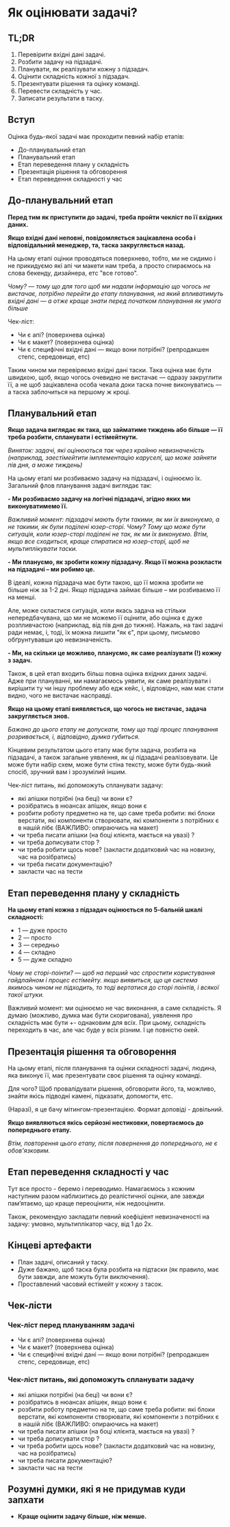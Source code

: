# Як оцінювати задачі?

## TL;DR
1. Перевірити вхідні дані задачі.
2. Розбити задачу на підзадачі.
3. Планувати, як реалізувати кожну з підзадач.
4. Оцінити складність кожної з підзадач.
5. Презентувати рішення та оцінку команді.
6. Перевести складність у час.
7. Записати результати в таску.

## Вступ

Оцінка будь-якої задачі має проходити певний набір етапів:

- До-планувальний етап
- Планувальний етап
- Етап переведення плану у складність
- Презентація рішення та обговорення
- Етап переведення складності у час

## До-планувальний етап

**Перед тим як приступити до задачі, треба пройти чекліст по її вхідних даних.**

**Якщо вхідні дані неповні, повідомляється зацікавлена особа і відповідальний менеджер, та, таска закругляється назад.**

На цьому етапі оцінки проводяться поверхнево, тобто,
ми не сидимо і не прикидуємо які апі чи макети нам треба,
а просто спираємось на слова бекенду, дизайнера, етс "все готово".

_Чому? — тому що для того щоб ми надали інформацію що чогось не вистачає,
потрібно перейти до етапу планування, на який впливатимуть вхідні дані —
а отже краще знати перед початком планування як умога більше_

Чек-ліст:
- Чи є апі? (поверхнева оцінка)
- Чи є макет? (поверхнева оцінка)
- Чи є специфічні вхідні дані — якщо вони потрібні? (репродакшен степс, середовище, етс)

Таким чином ми перевіряємо вхідні дані таски.
Така оцінка має бути швидкою, щоб, якщо чогось очевидно не вистачає — одразу закруглити її,
а не щоб зацікавлена особа чекала доки таска почне виконуватись —
а таска заблочиться на першому ж кроці.

## Планувальний етап

**Якщо задача виглядає як така, що займатиме тиждень або більше — її треба розбити, спланувати і естімейтнути.**

_Виняток: задачі, які оцінюються так через крайню невизначеність
(наприклад, заестімейтити імплементацію каруселі, що може зайняти пів дня, а може тиждень)_

На цьому етапі ми розбиваємо задачу на підзадачі, і оцінюємо їх.
Загальний флов планування задачі виглядає так:

**- Ми розбиваємо задачу на логічні підзадачі, згідно яких ми виконуватимемо її.**

_Важливий момент: підзадачі мають бути такими, як ми їх виконуємо, а не такими, як були поділені юзер-сторі.
Чому? Тому що може бути ситуація, коли юзер-сторі поділені не так, як ми їх виконуємо.
Втім, якщо все сходиться, краще спиратися на юзер-сторі, щоб не мультиплікувати таски._

**- Ми плануємо, як зробити кожну підзадачу. Якщо її можна розкласти на підзадачі – ми робимо це.**

В ідеалі, кожна підзадача має бути такою, що її можна зробити не більше ніж за 1-2 дні.
Якщо підзадача займає більше – ми розбиваємо її на менші.

Але, може скластися ситуація, коли якась задача на стільки непередбачувана, що ми не можемо її оцінити,
або оцінка є дуже розпливчастою (наприклад, від пів дня до тижня). Нажаль, на такі задачі ради немає,
і, тоді, їх можна лишити "як є", при цьому, письмово обґрунтувавши цю невизначеність.

**- Ми, на скільки це можливо, плануємо, як саме реалізувати (!) кожну з задач.**

Також, в цей етап входить більш повна оцінка вхідних даних задачі. Адже при плануванні, ми
намагаємось уявити, як саме реалізувати і вирішити ту чи іншу проблему або едж кейс, і, відповідно,
нам має стати видно, чого не вистачає насправді.

**Якщо на цьому етапі виявляється, що чогось не вистачає, задача закругляється знов.**

_Бажано до цього етапу не допускати, тому що тоді процес планування розривається, і, відповідно,
думка губиться._

Кінцевим результатом цього етапу має бути задача, розбита на підзадачі, а також загальне уявлення,
як ці підзадачі реалізовувати. Це може бути набір схем, може бути стіна тексту, може бути будь-який
спосіб, зручний вам і зрозумілий іншим.

Чек-ліст питань, які допоможуть спланувати задачу:
- які апішки потрібні (на беці) чи вони є?
- розібратись в нюансах апішек, якщо вони є
- розбити роботу предметно на те, що саме треба робити: які блоки верстати, які компоненти створювати, які компоненти з потрібних є в нашій лібє (ВАЖЛИВО: опираючись на макет)
- чи треба писати апішки (на боці клієнта, мається на увазі) ?
- чи треба дописувати стор ?
- чи треба робити щось нове? (закласти додатковий час на новизну, час на розібратись)
- чи треба писати документацію?
- закласти час на тести

## Етап переведення плану у складність

**На цьому етапі кожна з підзадач оцінюється по 5-бальній шкалі складності:**
- 1 — дуже просто
- 2 — просто
- 3 — середньо
- 4 — складно
- 5 — дуже складно

_Чому не сторі-поінти? — щоб на перший час спростити користування гайдлайном і процес естімейту. якщо виявиться, що ця
система якимось чином не підходить, то тоді вертатися до сторі поінтів, і всякої такої штуки._

Важливий момент: ми оцінюємо не час виконання, а саме складність. Я думаю (можливо, думка має бути скоригована),
уявлення про складність має бути +- однаковим для всіх. При цьому, складність переходить в час, але
час буде у всіх різним. І це повністю окей.

## Презентація рішення та обговорення

На цьому етапі, після планування та оцінки складності задачі, людина, яка виконує її, має презентувати
своє рішення та оцінку команді.

Для чого? Щоб провалідувати рішення, обговорити його, та, можливо,
знайти якісь підводні камені, підказати, допомогти, етс.

(Наразі), я це бачу мітингом-презентацією. Формат доповіді - довільний.

**Якщо виявляються якісь серйозні нестиковки, повертаємось до попереднього етапу.**

_Втім, повторення цього етапу, після повернення до попереднього, не є обов'язковим._

## Етап переведення складності у час

Тут все просто - беремо і переводимо. Намагаємось з кожним наступним разом наблизитись до реалістичної оцінки,
але завжди памʼятаємо, що краще переоцінити, ніж недооцінити.

Також, рекомендую закладати певний коефіціент невизначеності на задачу: умовно, мультиплікатор часу, від 1 до 2х.

## Кінцеві артефакти
- План задачі, описаний у таску.
- Дуже бажано, щоб таска була розбита на підтаски (як правило, має бути завжди, але можуть бути виключення).
- Проставлений часовий естімейт у кожну з тасок.

## Чек-лісти
### Чек-ліст перед плануванням задачі

- Чи є апі? (поверхнева оцінка)
- Чи є макет? (поверхнева оцінка)
- Чи є специфічні вхідні дані — якщо вони потрібні? (репродакшен степс, середовище, етс)

### Чек-ліст питань, які допоможуть спланувати задачу

- які апішки потрібні (на беці) чи вони є?
- розібратись в нюансах апішек, якщо вони є
- розбити роботу предметно на те, що саме треба робити: які блоки верстати, які компоненти створювати, які компоненти з потрібних є в нашій лібє (ВАЖЛИВО: опираючись на макет)
- чи треба писати апішки (на боці клієнта, мається на увазі) ?
- чи треба дописувати стор ?
- чи треба робити щось нове? (закласти додатковий час на новизну, час на розібратись)
- чи треба писати документацію?
- закласти час на тести

## Розумні думки, які я не придумав куди запхати

- **Краще оцінити задачу більше, ніж менше.**

